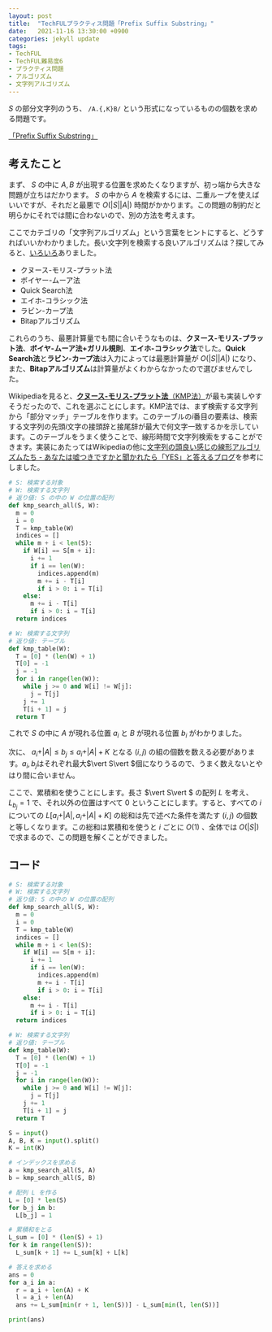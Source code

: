 ```yaml
---
layout: post
title:  "TechFULプラクティス問題「Prefix Suffix Substring」"
date:   2021-11-16 13:30:00 +0900
categories: jekyll update
tags:
- TechFUL
- TechFUL難易度6
- プラクティス問題
- アルゴリズム
- 文字列アルゴリズム
---
```


$S$ の部分文字列のうち、 `/A.{,K}B/` という形式になっているものの個数を求める問題です。

[「Prefix Suffix Substring」](https://techful-programming.com/user/practice/problem/coding/12845)

## 考えたこと

まず、 $S$ の中に $A, B$ が出現する位置を求めたくなりますが、初っ端から大きな問題が立ちはだかります。 $S$ の中から $A$ を検索するには、二重ループを使えばいいですが、それだと最悪で $O(\vert S\vert \vert A\vert)$ 時間がかかります。この問題の制約だと明らかにそれでは間に合わないので、別の方法を考えます。

ここでカテゴリの「文字列アルゴリズム」という言葉をヒントにすると、どうすればいいかわかりました。長い文字列を検索する良いアルゴリズムは？探してみると、[いろいろ](https://ja.wikipedia.org/wiki/%E6%96%87%E5%AD%97%E5%88%97%E6%8E%A2%E7%B4%A2)ありました。

- クヌース-モリス-プラット法
- ボイヤー-ムーア法
- Quick Search法
- エイホ-コラシック法
- ラビン-カープ法
- Bitapアルゴリズム

これらのうち、最悪計算量でも間に合いそうなものは、**クヌース-モリス-プラット法**、**ボイヤ-ムーア法+ガリル規則**、**エイホ-コラシック法**でした。**Quick Search法**と**ラビン-カープ法**は入力によっては最悪計算量が $O(\vert S\vert \vert A\vert )$ になり、また、**Bitapアルゴリズム**は計算量がよくわからなかったので選びませんでした。

Wikipediaを見ると、[**クヌース-モリス-プラット法**（KMP法）](https://ja.wikipedia.org/wiki/%E3%82%AF%E3%83%8C%E3%83%BC%E3%82%B9%E2%80%93%E3%83%A2%E3%83%AA%E3%82%B9%E2%80%93%E3%83%97%E3%83%A9%E3%83%83%E3%83%88%E6%B3%95)が最も実装しやすそうだったので、これを選ぶことにします。KMP法では、まず検索する文字列から「部分マッチ」テーブルを作ります。このテーブルの$i$番目の要素は、検索する文字列の先頭$i$文字の接頭辞と接尾辞が最大で何文字一致するかを示しています。このテーブルをうまく使うことで、線形時間で文字列検索をすることができます。実装にあたってはWikipediaの他に[文字列の頭良い感じの線形アルゴリズムたち - あなたは嘘つきですかと聞かれたら「YES」と答えるブログ](https://snuke.hatenablog.com/entry/2014/12/01/235807)を参考にしました。


```python
# S: 検索する対象
# W: 検索する文字列
# 返り値: S の中の W の位置の配列
def kmp_search_all(S, W):
  m = 0
  i = 0
  T = kmp_table(W)
  indices = []
  while m + i < len(S):
    if W[i] == S[m + i]:
      i += 1
      if i == len(W):
        indices.append(m)
        m += i - T[i]
        if i > 0: i = T[i]
    else:
      m += i - T[i]
      if i > 0: i = T[i]
  return indices

# W: 検索する文字列
# 返り値: テーブル
def kmp_table(W):
  T = [0] * (len(W) + 1)
  T[0] = -1
  j = -1
  for i in range(len(W)):
    while j >= 0 and W[i] != W[j]:
      j = T[j]
    j += 1
    T[i + 1] = j
  return T
```

これで $S$ の中に $A$ が現れる位置 $a_i$ と $B$ が現れる位置 $b_i$ がわかりました。

次に、 $a_i + \vert A\vert  \le b_j \le a_i + \vert A\vert + K$ となる $(i, j)$ の組の個数を数える必要があります。$a_i, b_j$はそれぞれ最大$\vert S\vert $個になりうるので、うまく数えないとやはり間に合いません。

ここで、累積和を使うことにします。長さ $\vert S\vert $ の配列 $L$ を考え、 $L_{b_j} = 1$ で、それ以外の位置はすべて $0$ ということにします。すると、すべての $i$ についての $L[a_i + \vert A\vert , a_i + \vert A\vert  + K]$ の総和は先で述べた条件を満たす $(i, j)$ の個数と等しくなります。この総和は累積和を使うと $i$ ごとに $O(1)$ 、全体では $O(\vert S\vert )$ で求まるので、この問題を解くことができました。

## コード
```python
# S: 検索する対象
# W: 検索する文字列
# 返り値: S の中の W の位置の配列
def kmp_search_all(S, W):
  m = 0
  i = 0
  T = kmp_table(W)
  indices = []
  while m + i < len(S):
    if W[i] == S[m + i]:
      i += 1
      if i == len(W):
        indices.append(m)
        m += i - T[i]
        if i > 0: i = T[i]
    else:
      m += i - T[i]
      if i > 0: i = T[i]
  return indices

# W: 検索する文字列
# 返り値: テーブル
def kmp_table(W):
  T = [0] * (len(W) + 1)
  T[0] = -1
  j = -1
  for i in range(len(W)):
    while j >= 0 and W[i] != W[j]:
      j = T[j]
    j += 1
    T[i + 1] = j
  return T

S = input()
A, B, K = input().split()
K = int(K)

# インデックスを求める
a = kmp_search_all(S, A)
b = kmp_search_all(S, B)

# 配列 L を作る
L = [0] * len(S)
for b_j in b:
  L[b_j] = 1

# 累積和をとる
L_sum = [0] * (len(S) + 1)
for k in range(len(S)):
  L_sum[k + 1] += L_sum[k] + L[k]

# 答えを求める
ans = 0
for a_i in a:
  r = a_i + len(A) + K
  l = a_i + len(A)
  ans += L_sum[min(r + 1, len(S))] - L_sum[min(l, len(S))]

print(ans)
```